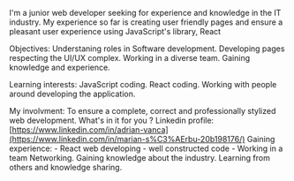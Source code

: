I'm a junior web developer seeking for experience and knowledge in the IT industry. My experience so far is creating user friendly pages and ensure a pleasant user experience using JavaScript's library, React

Objectives:
Understaning roles in Software development.
Developing pages respecting the UI/UX complex.
Working in a diverse team.
Gaining knowledge and experience.

Learning interests:
JavaScript coding.
React coding.
Working with people around developing the application.

My involvment:
To ensure a complete, correct and professionally stylized web development.
What's in it for you ?
Linkedin profile: [https://www.linkedin.com/in/adrian-vanca](https://www.linkedin.com/in/marian-s%C3%AErbu-20b198176/)
Gaining experience: - React web developing - well constructed code - Working in a team
Networking.
Gaining knowledge about the industry.
Learning from others and knowledge sharing.
